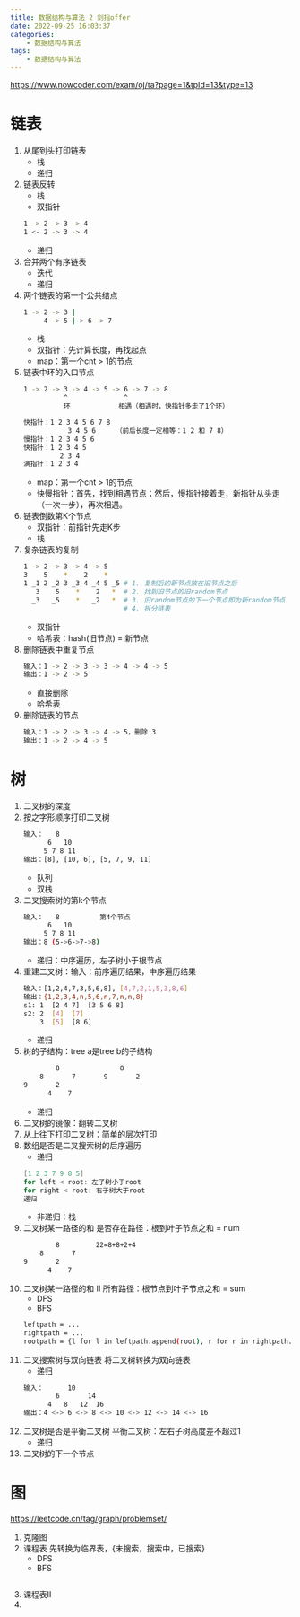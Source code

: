 ```yaml
---
title: 数据结构与算法 2 剑指offer
date: 2022-09-25 16:03:37
categories:
    - 数据结构与算法
tags:
    - 数据结构与算法
---
```


https://www.nowcoder.com/exam/oj/ta?page=1&tpId=13&type=13

# 链表
1. 从尾到头打印链表
    - 栈
    - 递归
2. 链表反转
    - 栈
    - 双指针
    ```bash
    1 -> 2 -> 3 -> 4
    1 <- 2 -> 3 -> 4
    ```
    - 递归
3. 合并两个有序链表
    - 迭代
    - 递归
4. 两个链表的第一个公共结点
    ```bash
    1 -> 2 -> 3 |
         4 -> 5 |-> 6 -> 7
    ```
    - 栈
    - 双指针：先计算长度，再找起点
    - map：第一个cnt > 1的节点
5. 链表中环的入口节点
    ```bash
    1 -> 2 -> 3 -> 4 -> 5 -> 6 -> 7 -> 8
              ^              ^
              环            相遇（相遇时，快指针多走了1个环）

    快指针：1 2 3 4 5 6 7 8
               3 4 5 6     （前后长度一定相等：1 2 和 7 8）
    慢指针：1 2 3 4 5 6
    快指针：1 2 3 4 5
             2 3 4
    满指针：1 2 3 4
    ```
    - map：第一个cnt > 1的节点
    - 快慢指针：首先，找到相遇节点；然后，慢指针接着走，新指针从头走（一次一步），再次相遇。
6. 链表倒数第K个节点
    - 双指针：前指针先走K步
    - 栈
7. 复杂链表的复制
    ```bash
    1 -> 2 -> 3 -> 4 -> 5
    3    5    *    2    *
    1 _1 2 _2 3 _3 4 _4 5 _5 # 1. 复制后的新节点放在旧节点之后
       3    5    *    2   *  # 2. 找到旧节点的旧random节点
      _3   _5    *   _2   *  # 3. 旧random节点的下一个节点即为新random节点
                             # 4. 拆分链表
    ```
    - 双指针
    - 哈希表：hash(旧节点) = 新节点
8. 删除链表中重复节点
    ```bash
    输入：1 -> 2 -> 3 -> 3 -> 4 -> 4 -> 5
    输出：1 -> 2 -> 5
    ```
    - 直接删除
    - 哈希表
9. 删除链表的节点
    ```bash
    输入：1 -> 2 -> 3 -> 4 -> 5，删除 3
    输出：1 -> 2 -> 4 -> 5
    ```

# 树
1. 二叉树的深度
2. 按之字形顺序打印二叉树
    ```bash
    输入：   8
          6   10
         5 7 8 11
    输出：[8], [10, 6], [5, 7, 9, 11]
    ```
    - 队列
    - 双栈
3. 二叉搜索树的第k个节点
    ```bash
    输入：   8          第4个节点
          6   10
         5 7 8 11
    输出：8 (5->6->7->8)
    ```
    - 递归：中序遍历，左子树小于根节点
4. 重建二叉树：输入：前序遍历结果，中序遍历结果
    ```bash
    输入：[1,2,4,7,3,5,6,8], [4,7,2,1,5,3,8,6]
    输出：{1,2,3,4,n,5,6,n,7,n,n,8}
    s1: 1  [2 4 7]  [3 5 6 8]
    s2: 2  [4]  [7]
        3  [5]  [8 6]
    ```
    - 递归
5. 树的子结构：tree a是tree b的子结构
    ```bash
            8               8
        8       7       9       2
    9       2
          4    7  
    ```
    - 递归
6. 二叉树的镜像：翻转二叉树
7. 从上往下打印二叉树：简单的层次打印
8. 数组是否是二叉搜索树的后序遍历
    - 递归
    ```c
    [1 2 3 7 9 8 5]
    for left < root: 左子树小于root
    for right < root: 右子树大于root
    递归
    ```
    - 非递归：栈
9. 二叉树某一路径的和
    是否存在路径：根到叶子节点之和 = num
    ```bash
            8         22=8+8+2+4
        8       7 
    9       2
          4    7  
    ```
10. 二叉树某一路径的和 II
    所有路径：根节点到叶子节点之和  = sum
    - DFS
    - BFS
    ```bash
    leftpath = ...
    rightpath = ...
    rootpath = {l for l in leftpath.append(root), r for r in rightpath.append(root)}
    ```
11. 二叉搜索树与双向链表
    将二叉树转换为双向链表
    - 递归
    ```bash
    输入：      10
            6       14
          4   8   12  16
    输出：4 <-> 6 <-> 8 <-> 10 <-> 12 <-> 14 <-> 16
    ```
12. 二叉树是否是平衡二叉树
    平衡二叉树：左右子树高度差不超过1
    - 递归
13. 二叉树的下一个节点

# 图
https://leetcode.cn/tag/graph/problemset/
1. 克隆图
2. 课程表
    先转换为临界表，{未搜索，搜索中，已搜索}
    - DFS
    - BFS
    ```c
    ```
3. 课程表II
4.